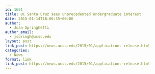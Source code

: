 ```yaml
---
id: 1661
title: UC Santa Cruz sees unprecedented undergraduate interest
date: 2015-01-14T18:06:55+00:00
author:
  - Joan Springhetti
author_email:
  - jspringh@ucsc.edu
layout: post
link_post: https://news.ucsc.edu/2015/01/applications-release.html
categories:
  - News
format: link
link_post: https://news.ucsc.edu/2015/01/applications-release.html
---
```

